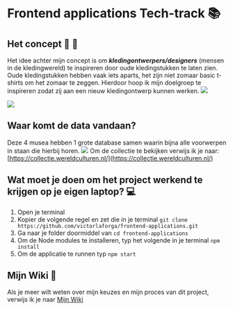 # Frontend applications Tech-track :books:
## Het concept :shirt: :womans_clothes:

Het idee achter mijn concept is om **_kledingontwerpers/designers_** (mensen in de kledingwereld) te inspireren door oude kledingstukken te laten zien. Oude kledingstukken hebben vaak iets aparts, het zijn niet zomaar basic t-shirts om het zomaar te zeggen. Hierdoor hoop ik mijn doelgroep te inspireren zodat zij aan een nieuw kledingontwerp kunnen werken.
![](https://user-images.githubusercontent.com/37700441/67013246-16198080-f0f3-11e9-9d19-3ab7ef7e11f4.png)

![](https://user-images.githubusercontent.com/37700441/67942928-3fe5a380-fbd9-11e9-9b74-131a31d84a5b.png)

## Waar komt de data vandaan?
Deze 4 musea hebben 1 grote database samen waarin bijna alle voorwerpen in staan die hierbij horen.
![](https://user-images.githubusercontent.com/37700441/67966655-91efee80-fc04-11e9-9d4b-543a5d4df321.png)
Om de collectie te bekijken verwijs ik je naar: [https://collectie.wereldculturen.nl/](https://collectie.wereldculturen.nl/)

## Wat moet je doen om het project werkend te krijgen op je eigen laptop? :computer:
1. Open je terminal
2. Kopier de volgende regel en zet die in je terminal `git clone https://github.com/victorlaforga/frontend-applications.git`
3. Ga naar je folder doormiddel van `cd frontend-applications`
4. Om de Node modules te installeren, typ het volgende in je terminal `npm install`
5. Om de applicatie te runnen typ `npm start`

## Mijn Wiki :notebook_with_decorative_cover:
Als je meer wilt weten over mijn keuzes en mijn proces van dit project, verwijs ik je naar [Mijn Wiki](https://github.com/victorlaforga/frontend-applications/wiki)
